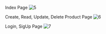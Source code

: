 Index Page
![5](https://user-images.githubusercontent.com/23008248/177698042-391adc9d-e9d7-40e0-b894-f1bf1d712545.PNG)

Create, Read, Update, Delete Product Page
![6](https://user-images.githubusercontent.com/23008248/177698195-fe929c70-ea6c-4362-bfee-01ffe3d11b41.PNG)

Login, SigUp Page
![7](https://user-images.githubusercontent.com/23008248/177698379-cca466f3-bb29-4dfe-b276-04c1b2ec7790.PNG)
